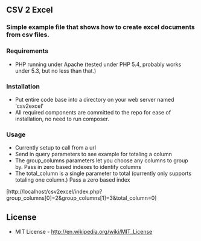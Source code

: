 ## CSV 2 Excel
### Simple example file that shows how to create excel documents from csv files.

### Requirements
* PHP running under Apache (tested under PHP 5.4, probably works under 5.3, but no less than that.)


### Installation
* Put entire code base into a directory on your web server named 'csv2excel'
* All required components are committed to the repo for ease of installation, no need to run composer.

### Usage
* Currently setup to call from a url
* Send in query parameters to see example for totaling a column
* The group_columns parameters let you choose any columns to group by. Pass in zero based indexes to identify columns
* The total_column is a single parameter to total (currently only supports totaling one column.) Pass a zero based index

[http://localhost/csv2excel/index.php?group_columns[0]=2&group_columns[1]=3&total_column=0]

## License
* MIT License - http://en.wikipedia.org/wiki/MIT_License